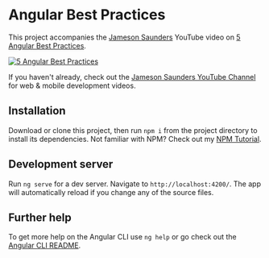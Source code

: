 # Angular Best Practices

This project accompanies the [Jameson Saunders](https://jamesonsaunders.com) YouTube video on [5 Angular Best Practices](https://youtu.be/j0JBp5OEzJc).

[![5 Angular Best Practices](https://img.youtube.com/vi/j0JBp5OEzJc/maxresdefault.jpg)](https://youtu.be/j0JBp5OEzJc)

If you haven't already, check out the [Jameson Saunders YouTube Channel](https://youtube.com/c/JamesonSaunders) for web & mobile development videos.

## Installation

Download or clone this project, then run `npm i` from the project directory to install its dependencies. Not familiar with NPM? Check out my [NPM Tutorial](https://www.youtube.com/watch?v=mzs-N5hXGuQ).

## Development server

Run `ng serve` for a dev server. Navigate to `http://localhost:4200/`. The app will automatically reload if you change any of the source files.

## Further help

To get more help on the Angular CLI use `ng help` or go check out the [Angular CLI README](https://github.com/angular/angular-cli/blob/master/README.md).

